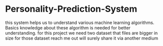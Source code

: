 # Personality-Prediction-System
this system helps us to understand various machine learning algorithms. 
Basics knowledge about these algorithm is needed for better understanding.
for this project we need two dataset that files are bigger in size for those dataset reach me out will surely share it via another medium 
